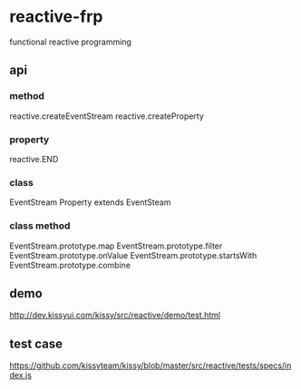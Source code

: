 # reactive-frp

functional reactive programming

## api

### method
reactive.createEventStream
reactive.createProperty

### property
reactive.END

### class
EventStream
Property extends EventSteam

### class method
EventStream.prototype.map
EventStream.prototype.filter
EventStream.prototype.onValue
EventStream.prototype.startsWith
EventStream.prototype.combine

## demo
http://dev.kissyui.com/kissy/src/reactive/demo/test.html

## test case
https://github.com/kissyteam/kissy/blob/master/src/reactive/tests/specs/index.js